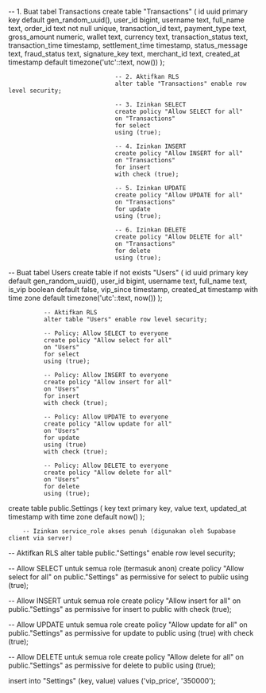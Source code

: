 -- 1. Buat tabel Transactions
create table "Transactions" (
  id uuid primary key default gen_random_uuid(),
    user_id bigint,
      username text,
        full_name text,
          order_id text not null unique,
            transaction_id text,
              payment_type text,
                gross_amount numeric,
                wallet text,
                  currency text,
                    transaction_status text,
                      transaction_time timestamp,
                        settlement_time timestamp,
                          status_message text,
                            fraud_status text,
                              signature_key text,
                                merchant_id text,
                                  created_at timestamp default timezone('utc'::text, now())
                                  );

                                  -- 2. Aktifkan RLS
                                  alter table "Transactions" enable row level security;

                                  -- 3. Izinkan SELECT
                                  create policy "Allow SELECT for all"
                                  on "Transactions"
                                  for select
                                  using (true);

                                  -- 4. Izinkan INSERT
                                  create policy "Allow INSERT for all"
                                  on "Transactions"
                                  for insert
                                  with check (true);

                                  -- 5. Izinkan UPDATE
                                  create policy "Allow UPDATE for all"
                                  on "Transactions"
                                  for update
                                  using (true);

                                  -- 6. Izinkan DELETE
                                  create policy "Allow DELETE for all"
                                  on "Transactions"
                                  for delete
                                  using (true);
                                  
                                  
                                  
-- Buat tabel Users
create table if not exists "Users" (
  id uuid primary key default gen_random_uuid(),
    user_id bigint,
      username text,
        full_name text,
          is_vip boolean default false,
            vip_since timestamp,
              created_at timestamp with time zone default timezone('utc'::text, now())
              );

              -- Aktifkan RLS
              alter table "Users" enable row level security;

              -- Policy: Allow SELECT to everyone
              create policy "Allow select for all"
              on "Users"
              for select
              using (true);

              -- Policy: Allow INSERT to everyone
              create policy "Allow insert for all"
              on "Users"
              for insert
              with check (true);

              -- Policy: Allow UPDATE to everyone
              create policy "Allow update for all"
              on "Users"
              for update
              using (true)
              with check (true);

              -- Policy: Allow DELETE to everyone
              create policy "Allow delete for all"
              on "Users"
              for delete
              using (true);
              
              
              
              
              
              
create table public.Settings (
    key text primary key,
      value text,
        updated_at timestamp with time zone default now()
        );

        -- Izinkan service_role akses penuh (digunakan oleh Supabase client via server)
-- Aktifkan RLS
alter table public."Settings" enable row level security;

-- Allow SELECT untuk semua role (termasuk anon)
create policy "Allow select for all"
on public."Settings"
as permissive
for select
to public
using (true);

-- Allow INSERT untuk semua role
create policy "Allow insert for all"
on public."Settings"
as permissive
for insert
to public
with check (true);

-- Allow UPDATE untuk semua role
create policy "Allow update for all"
on public."Settings"
as permissive
for update
to public
using (true)
with check (true);

-- Allow DELETE untuk semua role
create policy "Allow delete for all"
on public."Settings"
as permissive
for delete
to public
using (true);



insert into "Settings" (key, value) values ('vip_price', '350000');
